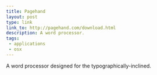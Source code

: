 ```yaml
---
title: Pagehand
layout: post
type: link
link_to: http://pagehand.com/download.html
description: A word processor.
tags:
 - applications
 - osx
---
```

A word processor designed for the typographically-inclined.